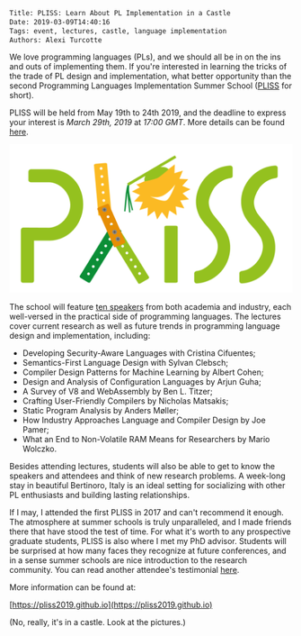     Title: PLISS: Learn About PL Implementation in a Castle
    Date: 2019-03-09T14:40:16
    Tags: event, lectures, castle, language implementation
    Authors: Alexi Turcotte

We love programming languages (PLs), and we should all be in on the ins and outs of
implementing them.
If you're interested in learning the tricks of the trade of PL design and implementation,
what better opportunity than the second Programming Languages Implementation Summer
School ([PLISS](https://pliss2019.github.io/) for short).

PLISS will be held from May 19th to 24th 2019, and the deadline to express your interest is
_March 29th, 2019_ at _17:00 GMT_.
More details can be found [here](https://pliss2019.github.io/registration.html).

<!-- more -->

<img src="/img/pliss_summer_school_2017_logo.png" alt="PLISS logo" />

The school will feature [ten speakers](https://pliss2019.github.io/speakers.html)
from both academia and industry, each well-versed in the practical side of
programming languages.
The lectures cover current research as well as future trends in programming language
design and implementation, including:

- Developing Security-Aware Languages with Cristina Cifuentes;
- Semantics-First Language Design with Sylvan Clebsch;
- Compiler Design Patterns for Machine Learning by Albert Cohen;
- Design and Analysis of Configuration Languages by Arjun Guha;
- A Survey of V8 and WebAssembly by Ben L. Titzer;
- Crafting User-Friendly Compilers by Nicholas Matsakis;
- Static Program Analysis by Anders Møller;
- How Industry Approaches Language and Compiler Design by Joe Pamer;
- What an End to Non-Volatile RAM Means for Researchers by Mario Wolczko.

Besides attending lectures, students will also be able to get to know the speakers and
attendees and think of new research problems.
A week-long stay in beautiful Bertinoro, Italy is an ideal setting for socializing
with other PL enthusiasts and building lasting relationships.

If I may, I attended the first PLISS in 2017 and can't recommend it enough.
The atmosphere at summer schools is truly unparalleled, and I made friends there
that have stood the test of time.
For what it's worth to any prospective graduate students, PLISS is also where I met my PhD advisor.
Students will be surprised at how many faces they recognize at future conferences,
and in a sense summer schools are nice introduction to the research community.
You can read another attendee's testimonial [here](http://prl.ccs.neu.edu/blog/2017/06/05/report-pliss-2017/).

More information can be found at:

[https://pliss2019.github.io](https://pliss2019.github.io)

(No, really, it's in a castle.
Look at the pictures.)
